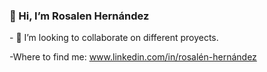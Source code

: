 <h3> 👋 Hi, I’m Rosalen Hernández </h3>
- 👀 I’m looking to collaborate on different proyects. 


-Where to find me:
www.linkedin.com/in/rosalén-hernández

<!---
rochi25/rochi25 is a ✨ special ✨ repository because its `README.md` (this file) appears on your GitHub profile.
You can click the Preview link to take a look at your changes.
--->
